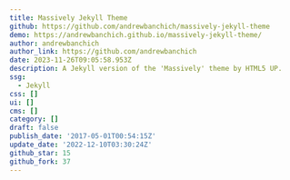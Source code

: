 ```yaml
---
title: Massively Jekyll Theme
github: https://github.com/andrewbanchich/massively-jekyll-theme
demo: https://andrewbanchich.github.io/massively-jekyll-theme/
author: andrewbanchich
author_link: https://github.com/andrewbanchich
date: 2023-11-26T09:05:58.953Z
description: A Jekyll version of the 'Massively' theme by HTML5 UP.
ssg:
  - Jekyll
css: []
ui: []
cms: []
category: []
draft: false
publish_date: '2017-05-01T00:54:15Z'
update_date: '2022-12-10T03:30:24Z'
github_star: 15
github_fork: 37
---
```

